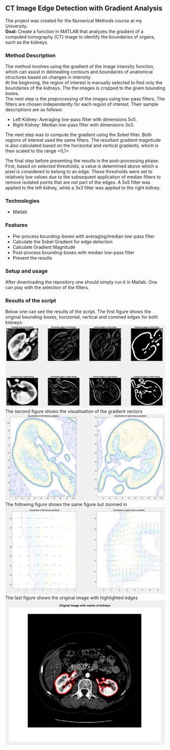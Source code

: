 ## CT Image Edge Detection with Gradient Analysis
The project was created for the Numerical Methods course at my University.  
**Goal:** Create a function in MATLAB that analyzes the gradient of a computed tomography (CT) image to identify the boundaries of organs, such as the kidneys.  
### Method Description
The method involves using the gradient of the image intensity function, which can assist in delineating contours and boundaries of anatomical structures based on changes in intensity.  
At the beginning, the region of interest is manually selected to find only the boundaries of the kidneys. The the images is cropped to the given bounding boxes.  
The next step is the preprocessing of the images using low-pass filters. The filters are chosen independently for each region of interest. Their sample descriptions are as follows:  
* Left Kidney: Averaging low-pass filter with dimensions 5x5.
* Right Kidney: Median low-pass filter with dimensions 3x3.

The next step was to compute the gradient using the Sobel filter. Both regions of interest used the same filters. The resultant gradient magnitude is also calculated based on the horizontal and vertical gradients, which is then scaled to the range <0,1>.    
  
The final step before presenting the results is the post-processing phase. First, based on selected thresholds, a value is determined above which a pixel is considered to belong to an edge. These thresholds were set to relatively low values due to the subsequent application of median filters to remove isolated points that are not part of the edges. A 5x5 filter was applied to the left kidney, while a 3x3 filter was applied to the right kidney.

### Technologies
* Matlab
### Features
* Pre-process bounding-boxes with averaging/median low-pass filter
* Calculate the Sobel Gradient for edge detection
* Calculate Gradient Magnitude
* Post-process bounding-boxes with median low-pass filter
* Present the results
### Setup and usage
After downloading the repository one should simply run it in Matlab. One can play with the selection of the filters.
### Results of the script
Below one can see the results of the script. The first figure shows the original bounding-boxes, horizontal, vertical and comined edges for both kidneys:  
![multiple kidneys](img/multipleKidneys.png)  
The second figure shows the visualisation of the gradient vectors  
![gradients](img/gradients.png)  
The following figure shows the same figure but zoomed in  
![zoomed in gradients](img/zoomGradient.png)
The last figure shows the original image with highlighted edges  
![highlighted edges](img/orgImgMask.png)